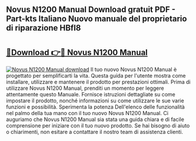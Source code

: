 ## Novus N1200 Manual Download gratuit PDF - Part-kts Italiano Nuovo manuale del proprietario di riparazione HBfI8

# <h2><a href="http://dfcmjl.blite.top/?on=Novus+N1200+Manual">🔗Download 👉🔴 Novus N1200 Manual</a></h2>

[![Novus N1200 Manual download](https://i.imgur.com/lujVjoI.png)](http://dfcmjl.blite.top/?on=Novus+N1200+Manual)
Il tuo nuovo Novus N1200 Manual è progettato per semplificarti la vita. Questa guida per l'utente mostra come installare, utilizzare e mantenere il prodotto per prestazioni ottimali. Prima di utilizzare Novus N1200 Manual, prenditi un momento per leggere attentamente questo Manuale. Fornisce istruzioni dettagliate su come impostare il prodotto, nonché informazioni su come utilizzare le sue varie funzioni e possibilità. Sperimenta la potenza Dell'elenco delle funzionalità nel palmo della tua mano con il tuo nuovo Novus N1200 Manual. Ci auguriamo che Novus N1200 Manual sia stata una guida chiara e di facile comprensione per iniziare con il tuo nuovo prodotto. Se hai bisogno di aiuto o chiarimenti, non esitare a contattare il nostro team di assistenza clienti.
